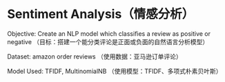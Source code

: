 # Sentiment Analysis（情感分析）

Objective: Create an NLP model which classifies a review as positive or negative
（目标：搭建一个能分类评论是正面或负面的自然语言分析模型）

Dataset: amazon order reviews
（使用数据：亚马逊订单评论）

Model Used: TFIDF, MultinomialNB
（使用模型：TFIDF、多项式朴素贝叶斯）
